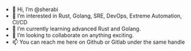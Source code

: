 - 👋 Hi, I’m @sherabi
- 👀 I’m interested in Rust, Golang, SRE, DevOps, Extreme Automation, CI/CD
- 🌱 I’m currently learning advanced Rust and Golang.
- 💞️ I’m looking to collaborate on anything exciting. 
- 📫 You can reach me here on Github or Gitlab under the same handle

<!---
sherabi/sherabi is a ✨ special ✨ repository because its `README.md` (this file) appears on your GitHub profile.
You can click the Preview link to take a look at your changes.
--->
